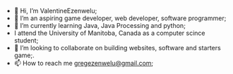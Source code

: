 - 👋 Hi, I’m ValentineEzenwelu;
- 👀 I’m an aspiring  game developer, web developer, software programmer; 
- 🌱 I’m currently learning Java, Java Processing and python;
-    I attend the University of Manitoba, Canada as a computer scince student;
- 💞️ I’m looking to collaborate on building websites, software and starters game;.
- 📫 How to reach me gregezenwelu@gmail.com;
